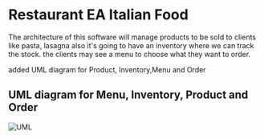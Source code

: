
# Restaurant EA Italian Food

The architecture of this software will manage products to be sold to clients like pasta, lasagna also it's 
going to have an inventory where we can track the stock. the clients may see a menu to choose what they want to order.

added UML diagram for Product, Inventory,Menu and Order

## UML diagram for Menu, Inventory, Product and Order

![UML](https://github.com/eapg/restaurant/blob/feature/order/UML_Order.png?raw=true)

